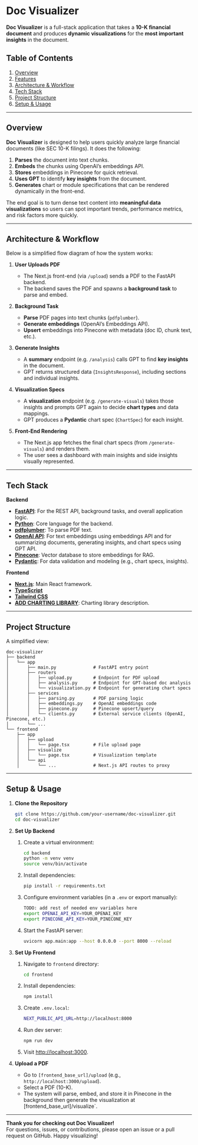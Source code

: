 # Doc Visualizer

**Doc Visualizer** is a full-stack application that takes a **10-K financial document** and produces **dynamic visualizations** for the **most important insights** in the document.  

## Table of Contents

1. [Overview](#overview)  
2. [Features](#features)  
3. [Architecture & Workflow](#architecture--workflow)  
4. [Tech Stack](#tech-stack)  
5. [Project Structure](#project-structure)  
6. [Setup & Usage](#setup--usage)  
---

## Overview

**Doc Visualizer** is designed to help users quickly analyze large financial documents (like SEC 10-K filings). It does the following:

1. **Parses** the document into text chunks.  
2. **Embeds** the chunks using OpenAI’s embeddings API.  
3. **Stores** embeddings in Pinecone for quick retrieval.  
4. **Uses GPT** to identify **key insights** from the document.  
5. **Generates** chart or module specifications that can be rendered dynamically in the front-end.

The end goal is to turn dense text content into **meaningful data visualizations** so users can spot important trends, performance metrics, and risk factors more quickly.

---

## Architecture & Workflow

Below is a simplified flow diagram of how the system works:

1. **User Uploads PDF**  
   - The Next.js front-end (via `/upload`) sends a PDF to the FastAPI backend.  
   - The backend saves the PDF and spawns a **background task** to parse and embed.

2. **Background Task**  
   - **Parse** PDF pages into text chunks (`pdfplumber`).  
   - **Generate embeddings** (OpenAI’s Embeddings API).  
   - **Upsert** embeddings into Pinecone with metadata (doc ID, chunk text, etc.).  

3. **Generate Insights**  
   - A **summary** endpoint (e.g. `/analysis`) calls GPT to find **key insights** in the document.  
   - GPT returns structured data (`InsightsResponse`), including sections and individual insights.

4. **Visualization Specs**  
   - A **visualization** endpoint (e.g. `/generate-visuals`) takes those insights and prompts GPT again to decide **chart types** and data mappings.  
   - GPT produces a **Pydantic** chart spec (`ChartSpec`) for each insight.

5. **Front-End Rendering**  
   - The Next.js app fetches the final chart specs (from `/generate-visuals`) and renders them.
   - The user sees a dashboard with main insights and side insights visually represented.

---

## Tech Stack

**Backend**  
- **[FastAPI](https://fastapi.tiangolo.com/)**: For the REST API, background tasks, and overall application logic.  
- **[Python](https://www.python.org/)**: Core language for the backend.  
- **[pdfplumber](https://github.com/jsvine/pdfplumber)**: To parse PDF text.  
- **[OpenAI API](https://platform.openai.com/docs/guides/)**: For text embeddings using embeddings API and for summarizing documents, generating insights, and chart specs using GPT API.  
- **[Pinecone](https://www.pinecone.io/)**: Vector database to store embeddings for RAG.   
- **[Pydantic](https://docs.pydantic.dev/)**: For data validation and modeling (e.g., chart specs, insights).

**Frontend**  
- **[Next.js](https://nextjs.org/docs/app)**: Main React framework.  
- **[TypeScript](https://www.typescriptlang.org/)**
- **[Tailwind CSS](https://tailwindcss.com/)**
- **[ADD CHARTING LIBRARY]()**: Charting library description.

---

## Project Structure

A simplified view:

```
doc-visualizer
├── backend
│   └── app
│       ├── main.py              # FastAPI entry point
│       ├── routers
│       │   ├── upload.py        # Endpoint for PDF upload
│       │   ├── analysis.py      # Endpoint for GPT-based doc analysis
│       │   └── visualization.py # Endpoint for generating chart specs
│       ├── services
│       │   ├── parsing.py       # PDF parsing logic
│       │   ├── embeddings.py    # OpenAI embeddings code
│       │   ├── pinecone.py      # Pinecone upsert/query
│       │   └── clients.py       # External service clients (OpenAI, Pinecone, etc.)
│       └── ...
└── frontend
    ├── app
    │   ├── upload
    │   │   └── page.tsx         # File upload page
    │   ├── visualize
    │   │   └── page.tsx         # Visualization template
    │   └── api
    │       └── ...              # Next.js API routes to proxy 
```

---

## Setup & Usage

1. **Clone the Repository**
   ```bash
   git clone https://github.com/your-username/doc-visualizer.git
   cd doc-visualizer
   ```

2. **Set Up Backend**
   1. Create a virtual environment:
      ```bash
      cd backend
      python -m venv venv
      source venv/bin/activate
      ```
   2. Install dependencies:
      ```bash
      pip install -r requirements.txt
      ```
   3. Configure environment variables (in a `.env` or export manually):
      ```bash
      TODO: add rest of needed env variables here
      export OPENAI_API_KEY=YOUR_OPENAI_KEY
      export PINECONE_API_KEY=YOUR_PINECONE_KEY
      ```
   4. Start the FastAPI server:
      ```bash
      uvicorn app.main:app --host 0.0.0.0 --port 8000 --reload
      ```

3. **Set Up Frontend**
   1. Navigate to `frontend` directory:
      ```bash
      cd frontend
      ```
   2. Install dependencies:
      ```bash
      npm install
      ```
   3. Create `.env.local`:
      ```bash
      NEXT_PUBLIC_API_URL=http://localhost:8000
      ```
   4. Run dev server:
      ```bash
      npm run dev
      ```
   5. Visit [http://localhost:3000](http://localhost:3000).

4. **Upload a PDF**  
   - Go to `[frontend_base_url]/upload` (e.g., `http://localhost:3000/upload`).  
   - Select a PDF (10-K).  
   - The system will parse, embed, and store it in Pinecone in the background then generate the visualization at [frontend_base_url]/visualize`.

---

**Thank you for checking out Doc Visualizer!**  
For questions, issues, or contributions, please open an issue or a pull request on GitHub. Happy visualizing!